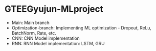 # GTEEGyujun-MLproject

- Main: Main branch
- Optimization-branch: Implementing ML optimization - Dropout, ReLu, BatchNorm, Rate, etc.
- CNN: CNN Model implementation
- RNN: RNN Model implementation: LSTM, GRU
